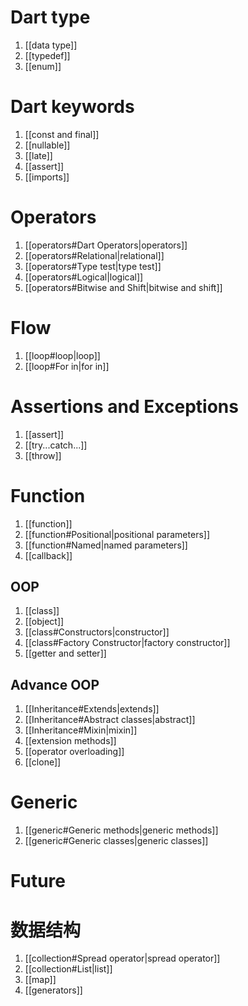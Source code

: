 # Dart type
1. [[data type]]
2. [[typedef]]
3. [[enum]]

# Dart keywords
1. [[const and final]]
2. [[nullable]]
3. [[late]]
4. [[assert]]
5. [[imports]]

# Operators
1. [[operators#Dart Operators|operators]]
2. [[operators#Relational|relational]]
3. [[operators#Type test|type test]]
4. [[operators#Logical|logical]]
5. [[operators#Bitwise and Shift|bitwise and shift]]

# Flow
1. [[loop#loop|loop]]
2. [[loop#For in|for in]]

# Assertions and Exceptions
1. [[assert]]
2. [[try...catch...]]
3. [[throw]]

# Function
1. [[function]]
2. [[function#Positional|positional parameters]]
3. [[function#Named|named parameters]]
4. [[callback]]

## OOP
1. [[class]]
2. [[object]]
3. [[class#Constructors|constructor]]
4. [[class#Factory Constructor|factory constructor]]
5. [[getter and setter]]

## Advance OOP
1. [[Inheritance#Extends|extends]]
2. [[Inheritance#Abstract classes|abstract]]
3. [[Inheritance#Mixin|mixin]]
4. [[extension methods]]
5. [[operator overloading]]
6. [[clone]]

# Generic
1. [[generic#Generic methods|generic methods]]
2. [[generic#Generic classes|generic classes]]

# Future

# 数据结构
1. [[collection#Spread operator|spread operator]]
2. [[collection#List|list]]
3. [[map]]
4. [[generators]]
